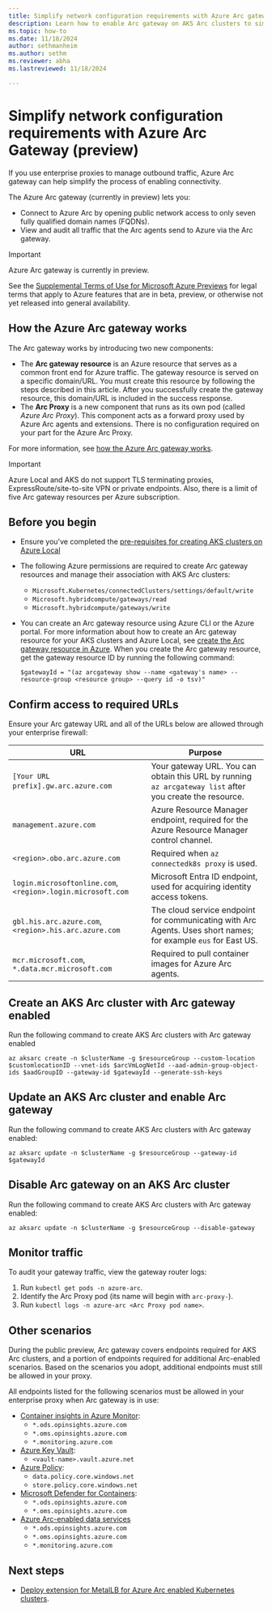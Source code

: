 ```yaml
---
title: Simplify network configuration requirements with Azure Arc gateway (preview)
description: Learn how to enable Arc gateway on AKS Arc clusters to simplify network configuration requirements
ms.topic: how-to
ms.date: 11/18/2024
author: sethmanheim
ms.author: sethm 
ms.reviewer: abha
ms.lastreviewed: 11/18/2024

---
```


# Simplify network configuration requirements with Azure Arc Gateway (preview)

If you use enterprise proxies to manage outbound traffic, Azure Arc gateway can help simplify the process of enabling connectivity.

The Azure Arc gateway (currently in preview) lets you:

- Connect to Azure Arc by opening public network access to only seven fully qualified domain names (FQDNs).
- View and audit all traffic that the Arc agents send to Azure via the Arc gateway.

> [!IMPORTANT]
> Azure Arc gateway is currently in preview.
>
> See the [Supplemental Terms of Use for Microsoft Azure Previews](https://azure.microsoft.com/support/legal/preview-supplemental-terms/) for legal terms that apply to Azure features that are in beta, preview, or otherwise not yet released into general availability.

## How the Azure Arc gateway works

The Arc gateway works by introducing two new components:

- The **Arc gateway resource** is an Azure resource that serves as a common front end for Azure traffic. The gateway resource is served on a specific domain/URL. You must create this resource by following the steps described in this article. After you successfully create the gateway resource, this domain/URL is included in the success response.
- The **Arc Proxy** is a new component that runs as its own pod (called *Azure Arc Proxy*). This component acts as a forward proxy used by Azure Arc agents and extensions. There is no configuration required on your part for the Azure Arc Proxy.

For more information, see [how the Azure Arc gateway works](/azure/azure-arc/kubernetes/arc-gateway-simplify-networking?tabs=azure-cli).

> [!IMPORTANT]
> Azure Local and AKS do not support TLS terminating proxies, ExpressRoute/site-to-site VPN or private endpoints. Also, there is a limit of five Arc gateway resources per Azure subscription.

## Before you begin

- Ensure you've completed the [pre-requisites for creating AKS clusters on Azure Local](aks-hci-network-system-requirements.md)
- The following Azure permissions are required to create Arc gateway resources and manage their association with AKS Arc clusters:
  - `Microsoft.Kubernetes/connectedClusters/settings/default/write`
  - `Microsoft.hybridcompute/gateways/read`
  - `Microsoft.hybridcompute/gateways/write`
- You can create an Arc gateway resource using Azure CLI or the Azure portal. For more information about how to create an Arc gateway resource for your AKS clusters and Azure Local, see [create the Arc gateway resource in Azure](/azure/azure-local/deploy/deployment-azure-arc-gateway-overview?tabs=portal#create-the-arc-gateway-resource-in-azure). When you create the Arc gateway resource, get the gateway resource ID by running the following command:

  ```azurecli
  $gatewayId = "(az arcgateway show --name <gateway's name> --resource-group <resource group> --query id -o tsv)"
  ```

## Confirm access to required URLs

Ensure your Arc gateway URL and all of the URLs below are allowed through your enterprise firewall:

|URL  |Purpose  |
|---------|---------|
|`[Your URL prefix].gw.arc.azure.com`       | Your gateway URL. You can obtain this URL by running `az arcgateway list` after you create the resource.         |
|`management.azure.com`    |Azure Resource Manager endpoint, required for the Azure Resource Manager control channel.         |
|`<region>.obo.arc.azure.com`     |Required when `az connectedk8s proxy` is used.         |
|`login.microsoftonline.com`, `<region>.login.microsoft.com`     | Microsoft Entra ID endpoint, used for acquiring identity access tokens.         |
|`gbl.his.arc.azure.com`, `<region>.his.arc.azure.com`   |The cloud service endpoint for communicating with Arc Agents. Uses short names; for example `eus` for East US.          |
|`mcr.microsoft.com`, `*.data.mcr.microsoft.com`     |Required to pull container images for Azure Arc agents.         |

## Create an AKS Arc cluster with Arc gateway enabled

Run the following command to create AKS Arc clusters with Arc gateway enabled

```azurecli
az aksarc create -n $clusterName -g $resourceGroup --custom-location $customlocationID --vnet-ids $arcVmLogNetId --aad-admin-group-object-ids $aadGroupID --gateway-id $gatewayId --generate-ssh-keys
```

## Update an AKS Arc cluster and enable Arc gateway

Run the following command to create AKS Arc clusters with Arc gateway enabled:

```azurecli
az aksarc update -n $clusterName -g $resourceGroup --gateway-id $gatewayId
```

## Disable Arc gateway on an AKS Arc cluster

Run the following command to create AKS Arc clusters with Arc gateway enabled:

```azurecli
az aksarc update -n $clusterName -g $resourceGroup --disable-gateway
```

## Monitor traffic

To audit your gateway traffic, view the gateway router logs:

1. Run `kubectl get pods -n azure-arc`.
1. Identify the Arc Proxy pod (its name will begin with `arc-proxy-`).
1. Run `kubectl logs -n azure-arc <Arc Proxy pod name>`.

## Other scenarios

During the public preview, Arc gateway covers endpoints required for AKS Arc clusters, and a portion of endpoints required for additional Arc-enabled scenarios. Based on the scenarios you adopt, additional endpoints must still be allowed in your proxy.

All endpoints listed for the following scenarios must be allowed in your enterprise proxy when Arc gateway is in use:

- [Container insights in Azure Monitor](/azure/azure-monitor/containers/kubernetes-monitoring-firewall):
  - `*.ods.opinsights.azure.com`
  - `*.oms.opinsights.azure.com`
  - `*.monitoring.azure.com`
- [Azure Key Vault](/azure/key-vault/general/access-behind-firewall):
  - `<vault-name>.vault.azure.net`
- [Azure Policy](/azure/governance/policy/concepts/policy-for-kubernetes):
  - `data.policy.core.windows.net`
  - `store.policy.core.windows.net`
- [Microsoft Defender for Containers](/azure/defender-for-cloud/defender-for-containers-enable?pivots=defender-for-container-arc&toc=%2Fazure%2Fazure-arc%2Fkubernetes%2Ftoc.json&bc=%2Fazure%2Fazure-arc%2Fkubernetes%2Fbreadcrumb%2Ftoc.json&tabs=aks-deploy-portal%2Ck8s-deploy-asc%2Ck8s-verify-asc%2Ck8s-remove-arc%2Caks-removeprofile-api):
  - `*.ods.opinsights.azure.com`
  - `*.oms.opinsights.azure.com`
- [Azure Arc-enabled data services](/azure/azure-arc/network-requirements-consolidated?tabs=azure-cloud)
  - `*.ods.opinsights.azure.com`
  - `*.oms.opinsights.azure.com`
  - `*.monitoring.azure.com`

## Next steps

- [Deploy extension for MetalLB for Azure Arc enabled Kubernetes clusters](deploy-load-balancer-cli.md).
